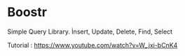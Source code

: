 # Boostr

Simple Query Library.
İnsert,
Update,
Delete,
Find,
Select


Tutorial : https://www.youtube.com/watch?v=W_jxi-bCnK4

